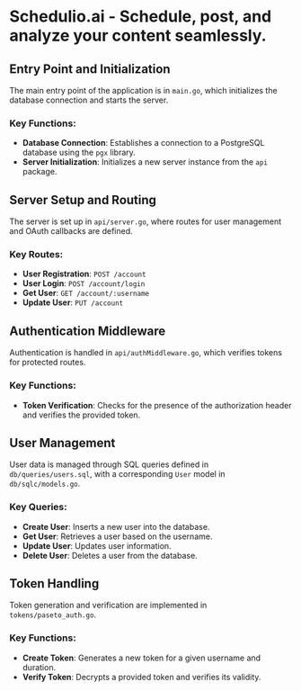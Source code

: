 # Schedulio.ai  - Schedule, post, and analyze your content seamlessly.

## Entry Point and Initialization
The main entry point of the application is in `main.go`, which initializes the database connection and starts the server.

### Key Functions:
- **Database Connection**: Establishes a connection to a PostgreSQL database using the `pgx` library.
- **Server Initialization**: Initializes a new server instance from the `api` package.

## Server Setup and Routing
The server is set up in `api/server.go`, where routes for user management and OAuth callbacks are defined.

### Key Routes:
- **User Registration**: `POST /account`
- **User Login**: `POST /account/login`
- **Get User**: `GET /account/:username`
- **Update User**: `PUT /account`

## Authentication Middleware
Authentication is handled in `api/authMiddleware.go`, which verifies tokens for protected routes.

### Key Functions:
- **Token Verification**: Checks for the presence of the authorization header and verifies the provided token.

## User Management
User data is managed through SQL queries defined in `db/queries/users.sql`, with a corresponding `User` model in `db/sqlc/models.go`.

### Key Queries:
- **Create User**: Inserts a new user into the database.
- **Get User**: Retrieves a user based on the username.
- **Update User**: Updates user information.
- **Delete User**: Deletes a user from the database.

## Token Handling
Token generation and verification are implemented in `tokens/paseto_auth.go`.

### Key Functions:
- **Create Token**: Generates a new token for a given username and duration.
- **Verify Token**: Decrypts a provided token and verifies its validity.
